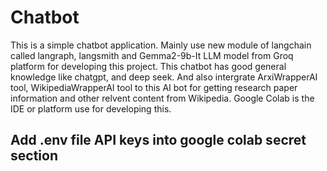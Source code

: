 # Chatbot
This is a simple chatbot application. Mainly use new module of langchain called langraph, langsmith and  Gemma2-9b-It LLM model from Groq platform for developing this project. This chatbot has good general knowledge like chatgpt, and  deep seek. And also intergrate ArxiWrapperAI tool, WikipediaWrapperAI tool to this AI bot for getting research paper information and  other relvent content from Wikipedia. Google Colab is the IDE or platform use for developing this. 


## Add  .env file API keys into  google colab secret section
